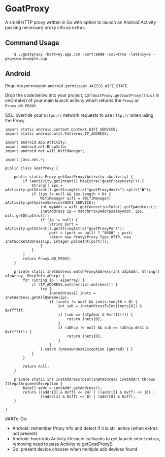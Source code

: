 GoatProxy
=========

A small HTTP proxy written in Go with option to launch an Android Activity passing necessary proxy info as extras.

## Command Usage

        $ ./goatproxy -host=my.app.com -port:8888 -ssl=true -latency=0 -pkg=com.example.app

## Android
Requires permission `android.permission.ACCESS_WIFI_STATE`.

Drop the code below into your project, call `GoatProxy.getGoatProxy(this)` in onCreate() of your main launch activity which returns the `Proxy` or `Proxy.NO_PROXY`.   

SSL: override your `https://` network requests to use `http://` when using the Proxy.
    
    import static android.content.Context.WIFI_SERVICE;
    import static android.util.Patterns.IP_ADDRESS;
    
    import android.app.Activity;
    import android.net.DhcpInfo;
    import android.net.wifi.WifiManager;
    
    import java.net.*;
    
    public class GoatProxy {
    
        public static Proxy getGoatProxy(Activity aActivity) {
            if (aActivity.getIntent().hasExtra("goatProxyHosts")) {
                String[] ips = aActivity.getIntent().getStringExtra("goatProxyHosts").split("�");
                if (ips != null && ips.length > 0) {
                    WifiManager wifi = (WifiManager) aActivity.getSystemService(WIFI_SERVICE);
                    int myAddr = wifi.getConnectionInfo().getIpAddress();
                    InetAddress ip = matchProxyAddress(myAddr, ips, wifi.getDhcpInfo());
                    if (ip != null) {
                        String port = aActivity.getIntent().getStringExtra("goatProxyPort");
                        port = (port == null) ? "8080" : port;
                        return new Proxy(Proxy.Type.HTTP, new InetSocketAddress(ip, Integer.parseInt(port)));
                    }
                }
            }
            return Proxy.NO_PROXY;
        }
    
        private static InetAddress matchProxyAddress(int aIpAddr, String[] aIpArray, DhcpInfo aDhcp) {
            for (String ip : aIpArray) {
                if (IP_ADDRESS.matcher(ip).matches()) {
                    try {
                        InetAddress[] inets = InetAddress.getAllByName(ip);
                        if (inets != null && inets.length > 0) {
                            int sub = inetAddressToInt(inets[0]) & 0xffffff;
                            if (sub == (aIpAddr & 0xffffff)) {
                                return inets[0];
                            }
                            if (aDhcp != null && sub == (aDhcp.dns1 & 0xffffff)) {
                                return inets[0];
                            }
                        }
                    } catch (UnknownHostException ignored) { }
                }
            }
    
            return null;
        }
    
        private static int inetAddressToInt(InetAddress inetAddr) throws IllegalArgumentException {
            byte[] addr = inetAddr.getAddress();
            return ((addr[3] & 0xff) << 24) | ((addr[2] & 0xff) << 16) |
                    ((addr[1] & 0xff) << 8) | (addr[0] & 0xff);
        }
    
    }

	
###To-Do:
* Android: remember Proxy info and detect if it is still active (when extras not present)
* Android: hook into Activity lifecycle callbacks to get launch intent extras, removing need to pass Activity to getGoatProxy()
* Go: present device chooser when multiple adb devices found